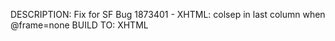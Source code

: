 DESCRIPTION: Fix for SF Bug 1873401 - XHTML: colsep in last column when @frame=none
BUILD TO: XHTML

